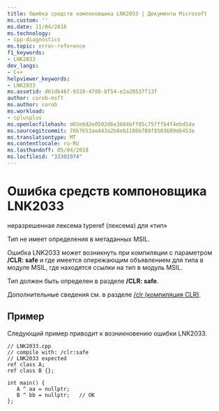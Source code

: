```yaml
---
title: Ошибка средств компоновщика LNK2033 | Документы Microsoft
ms.custom: ''
ms.date: 11/04/2016
ms.technology:
- cpp-diagnostics
ms.topic: error-reference
f1_keywords:
- LNK2033
dev_langs:
- C++
helpviewer_keywords:
- LNK2033
ms.assetid: d61db467-9328-4788-bf54-e2a20537f13f
author: corob-msft
ms.author: corob
ms.workload:
- cplusplus
ms.openlocfilehash: d03e8d2e0502d6e3664bff05c75fffb4f4ebd5da
ms.sourcegitcommit: 76b7653ae443a2b8eb1186b789f8503609d6453e
ms.translationtype: MT
ms.contentlocale: ru-RU
ms.lasthandoff: 05/04/2018
ms.locfileid: "33301974"
---
```

# <a name="linker-tools-error-lnk2033"></a>Ошибка средств компоновщика LNK2033
неразрешенная лексема typeref (лексема) для «тип»  
  
 Тип не имеет определения в метаданных MSIL.  
  
 Ошибка LNK2033 может возникнуть при компиляции с параметром **/CLR: safe** и где имеется опережающим объявлением для типа в модуле MSIL, где находятся ссылки на тип в модуль MSIL.  
  
 Тип должен быть определен в разделе **/CLR: safe**.  
  
 Дополнительные сведения см. в разделе [/clr (компиляция CLR)](../../build/reference/clr-common-language-runtime-compilation.md).  
  
## <a name="example"></a>Пример  
 Следующий пример приводит к возникновению ошибки LNK2033.  
  
```  
// LNK2033.cpp  
// compile with: /clr:safe  
// LNK2033 expected  
ref class A;  
ref class B {};  
  
int main() {  
   A ^ aa = nullptr;  
   B ^ bb = nullptr;   // OK  
};  
```